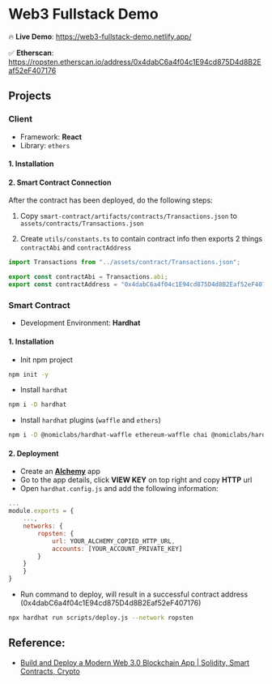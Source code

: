 # Web3 Fullstack Demo

🔥 **Live Demo**: https://web3-fullstack-demo.netlify.app/

✅ **Etherscan**: https://ropsten.etherscan.io/address/0x4dabC6a4f04c1E94cd875D4d8B2Eaf52eF407176

## Projects

### Client

- Framework: **React**
- Library: `ethers`

#### 1. Installation

#### 2. Smart Contract Connection

After the contract has been deployed, do the following steps:

1. Copy `smart-contract/artifacts/contracts/Transactions.json` to `assets/contracts/Transactions.json`

2. Create `utils/constants.ts` to contain contract info then exports 2 things `contractAbi` and `contractAddress`

```typescript
import Transactions from "../assets/contract/Transactions.json";

export const contractAbi = Transactions.abi;
export const contractAddress = "0x4dabC6a4f04c1E94cd875D4d8B2Eaf52eF407176";
```

### Smart Contract

- Development Environment: **Hardhat**

#### 1. Installation

- Init npm project

```bash
npm init -y
```

- Install `hardhat`

```bash
npm i -D hardhat
```

- Install `hardhat` plugins (`waffle` and `ethers`)

```bash
npm i -D @nomiclabs/hardhat-waffle ethereum-waffle chai @nomiclabs/hardhat-ethers ethers
```

#### 2. Deployment

- Create an **[Alchemy](https://www.alchemy.com/)** app
- Go to the app details, click **VIEW KEY** on top right and copy **HTTP** url
- Open `hardhat.config.js` and add the following information:

```js
...
module.exports = {
    ...,
    networks: {
        ropsten: {
            url: YOUR_ALCHEMY_COPIED_HTTP_URL,
            accounts: [YOUR_ACCOUNT_PRIVATE_KEY]
        }
    }
    }
}
```

- Run command to deploy, will result in a successful contract address (0x4dabC6a4f04c1E94cd875D4d8B2Eaf52eF407176)

```bash
npx hardhat run scripts/deploy.js --network ropsten
```

## Reference:

- [Build and Deploy a Modern Web 3.0 Blockchain App | Solidity, Smart Contracts, Crypto](https://youtu.be/Wn_Kb3MR_cU)
